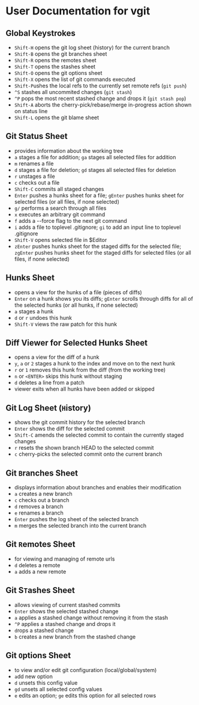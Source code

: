 # User Documentation for vgit


## Global Keystrokes
- `Shift-H` opens the git log sheet (history) for the current branch
- `Shift-B` opens the git branches sheet
- `Shift-R` opens the remotes sheet
- `Shift-T` opens the stashes sheet
- `Shift-O` opens the git options sheet
- `Shift-X` opens the list of git commands executed
- `Shift-P`ushes the local refs to the currently set remote refs (`git push`)
- `^S` stashes all uncommited changes (`git stash`)
- `^P` pops the most recent stashed change and drops it (`git stash pop`)
- `Shift-A` aborts the cherry-pick/rebase/merge in-progress action shown on status line
- `Shift-L` opens the git blame sheet

## Git Status Sheet
- provides information about the working tree
- `a` stages a file for addition; `ga` stages all selected files for addition
- `m` renames a file
- `d` stages a file for deletion; `gd` stages all selected files for deletion
- `r` unstages a file
- `c` checks out a file
- `Shift-C` commits all staged changes
- `Enter` pushes a hunks sheet for a file; `gEnter` pushes hunks sheet for selected files (or all files, if none selected)
- `g/` performs a search through all files
- `x` executes an arbitrary git command
- `f` adds a --force flag to the next git command
- `i` adds a file to toplevel .gitignore; `gi` to add an input line to toplevel .gitignore
- `Shift-V` opens selected file in $Editor
- `zEnter` pushes hunks sheet for the staged diffs for the selected file; `zgEnter` pushes hunks sheet for the staged diffs for selected files (or all files, if none selected)

## Hunks Sheet 
- opens a view for the hunks of a file (pieces of diffs)
- `Enter` on a hunk shows you its diffs; `gEnter` scrolls through diffs for all of the selected hunks (or all hunks, if none selected)
- `a` stages a hunk
- `d` or `r` undoes this hunk
- `Shift-V` views the raw patch for this hunk

## Diff Viewer for Selected Hunks Sheet
- opens a view for the diff of a hunk
- `y`, `a` or `2` stages a hunk to the index and move on to the next hunk
- `r` or `1` removes this hunk from the diff (from the working tree)
- `n` or `<ENTER>` skips this hunk without staging 
- `d` deletes a line from a patch
- viewer exits when all hunks have been added or skipped

## Git Log Sheet (`H`istory)
- shows the git commit history for the selected branch
- `Enter` shows the diff for the selected commit
- `Shift-C` amends the selected commit to contain the currently staged changes
- `r` resets the shown branch HEAD to the selected commit
- `c` cherry-picks the selected commit onto the current branch

## Git `B`ranches Sheet
- displays information about branches and enables their modification
- `a` creates a new branch
- `c` checks out a branch
- `d` removes a branch
- `e` renames a branch
- `Enter` pushes the log sheet of the selected branch
- `m` merges the selected branch into the current branch

## Git `R`emotes Sheet
- for viewing and managing of remote urls
- `d` deletes a remote
- `a` adds a new remote

## Git S`T`ashes Sheet
- allows viewing of current stashed commits
- `Enter` shows the selected stashed change
- `a` applies a stashed change without removing it from the stash
- `^P` applies a stashed change and drops it
- `d`rops a stashed change
- `b` creates a new branch from the stashed change

## Git `O`ptions Sheet
- to view and/or edit git configuration (local/global/system)
- `a`dd new option
- `d` unsets this config value
- `gd` unsets all selected config values
- `e` edits an option; `ge` edits this option for all selected rows
